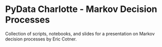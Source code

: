 # PyData Charlotte - Markov Decision Processes

Collection of scripts, notebooks, and slides for a presentation on Markov decision processes by Eric Cotner.
